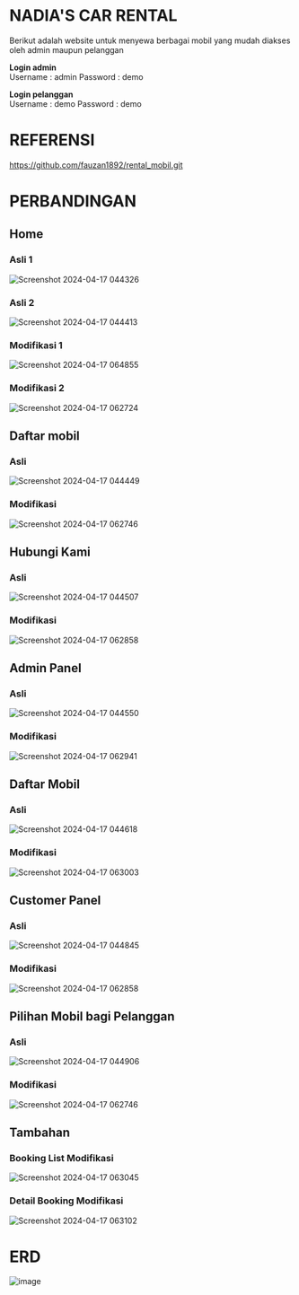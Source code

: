 # NADIA'S CAR RENTAL
Berikut adalah website untuk menyewa berbagai mobil yang mudah diakses oleh admin maupun pelanggan

<b>Login admin</b> <br>
Username : admin
Password : demo

<b>Login pelanggan</b> <br>
Username : demo
Password : demo

# REFERENSI
https://github.com/fauzan1892/rental_mobil.git

# PERBANDINGAN
## Home
### Asli 1
![Screenshot 2024-04-17 044326](https://github.com/NadiaGitaMaharani/nadias-car-rental/assets/167200610/19969420-a044-406d-9024-a9318734df59)
### Asli 2
![Screenshot 2024-04-17 044413](https://github.com/NadiaGitaMaharani/nadias-car-rental/assets/167200610/1f91d247-73b8-4bee-809d-fd55fabbcae0)
### Modifikasi 1
![Screenshot 2024-04-17 064855](https://github.com/NadiaGitaMaharani/nadias-car-rental/assets/167200610/5a45d70c-4b24-40c1-b9d6-f8f2577fdfb3)
### Modifikasi 2
![Screenshot 2024-04-17 062724](https://github.com/NadiaGitaMaharani/nadias-car-rental/assets/167200610/6f713f27-d488-4d48-bc0d-1cedd570074c)

## Daftar mobil
### Asli
![Screenshot 2024-04-17 044449](https://github.com/NadiaGitaMaharani/nadias-car-rental/assets/167200610/83b4a068-a3b0-4445-b465-04aa472783de)
### Modifikasi
![Screenshot 2024-04-17 062746](https://github.com/NadiaGitaMaharani/nadias-car-rental/assets/167200610/9d1cd0f8-ed9e-4b06-9700-65e9812e527d)

## Hubungi Kami
### Asli
![Screenshot 2024-04-17 044507](https://github.com/NadiaGitaMaharani/nadias-car-rental/assets/167200610/205952b4-9f5a-4d96-b4d2-499ddfe3d86d)
### Modifikasi
![Screenshot 2024-04-17 062858](https://github.com/NadiaGitaMaharani/nadias-car-rental/assets/167200610/62d3ec02-6135-46c9-8961-d50a102ccfd4)

## Admin Panel
### Asli
![Screenshot 2024-04-17 044550](https://github.com/NadiaGitaMaharani/nadias-car-rental/assets/167200610/71e49ece-eb1c-441f-9763-6363a553faa4)
### Modifikasi
![Screenshot 2024-04-17 062941](https://github.com/NadiaGitaMaharani/nadias-car-rental/assets/167200610/52d70ccf-b37a-4496-8086-35d20794d403)

## Daftar Mobil
### Asli
![Screenshot 2024-04-17 044618](https://github.com/NadiaGitaMaharani/nadias-car-rental/assets/167200610/92173410-f4d5-43b4-855a-dc01aa1f34b4)
### Modifikasi
![Screenshot 2024-04-17 063003](https://github.com/NadiaGitaMaharani/nadias-car-rental/assets/167200610/9be45009-43f4-4763-9567-042b48e6f599)

## Customer Panel
### Asli
![Screenshot 2024-04-17 044845](https://github.com/NadiaGitaMaharani/nadias-car-rental/assets/167200610/c72d6d2c-478c-4489-b3a4-5bedf149fc47)
### Modifikasi
![Screenshot 2024-04-17 062858](https://github.com/NadiaGitaMaharani/nadias-car-rental/assets/167200610/62d3ec02-6135-46c9-8961-d50a102ccfd4)

## Pilihan Mobil bagi Pelanggan
### Asli
![Screenshot 2024-04-17 044906](https://github.com/NadiaGitaMaharani/nadias-car-rental/assets/167200610/3e772995-0ee4-4e45-961d-f20f26b0deb2)
### Modifikasi
![Screenshot 2024-04-17 062746](https://github.com/NadiaGitaMaharani/nadias-car-rental/assets/167200610/9d1cd0f8-ed9e-4b06-9700-65e9812e527d)

## Tambahan
### Booking List Modifikasi
![Screenshot 2024-04-17 063045](https://github.com/NadiaGitaMaharani/nadias-car-rental/assets/167200610/022eabc7-3d8d-4635-b1bf-7f397533ae5e)
### Detail Booking Modifikasi
![Screenshot 2024-04-17 063102](https://github.com/NadiaGitaMaharani/nadias-car-rental/assets/167200610/d4d199ec-be14-4b12-af7d-8dd49806de68)

# ERD
![image](https://github.com/NadiaGitaMaharani/nadias-car-rental/assets/167200610/ce62687a-32aa-4a30-b4a2-b0b895f7d2c7)
